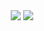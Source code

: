 <center>
<div> 
  <a href = "bruno.pizzacalabresa@gmail.com"><img src="https://img.shields.io/badge/-Gmail-%23333?style=for-the-badge&logo=gmail&logoColor=white" target="_blank"></a>
  <a href="https://www.linkedin.com/in/bruno-figueira-a42874256/" target="_blank"><img src="https://img.shields.io/badge/-LinkedIn-%230077B5?style=for-the-badge&logo=linkedin&logoColor=white" target="_blank"></a> 
  
</div>
  
  <center/>
<!--
<h1>👍Me chamo Bruno Figueira</h1>
<picture>
  <source
    srcset="https://github-readme-stats.vercel.app/api?username=anuraghazra&show_icons=true&theme=dark"
    media="(prefers-color-scheme: dark)"
  />
  <source
    srcset="https://github-readme-stats.vercel.app/api?username=anuraghazra&show_icons=true"
    media="(prefers-color-scheme: light), (prefers-color-scheme: no-preference)"
  />
  <img src="https://github-readme-stats.vercel.app/api?username=anuraghazra&show_icons=true" />
</picture>
<br>
<div style="display: inline_block"><br>
    <img align="center" alt="bruno" height="30" width="40" src="https://cdn4.iconfinder.com/data/icons/logos-3/454/nodejs-new-pantone-white-512.png">
  <img align="center" alt="bruno" height="30" width="40" src="https://raw.githubusercontent.com/devicons/devicon/master/icons/javascript/javascript-plain.svg">
  <img align="center" alt="bruno" height="30" width="40" src="https://raw.githubusercontent.com/devicons/devicon/master/icons/react/react-original.svg">
  <img align="center" alt="bruno" height="30" width="40" src="https://raw.githubusercontent.com/devicons/devicon/master/icons/html5/html5-original.svg">
  <img align="center" alt="bruno" height="30" width="40" src="https://raw.githubusercontent.com/devicons/devicon/master/icons/css3/css3-original.svg">
  <img align="center" alt="bruno" height="30" width="40" src="https://raw.githubusercontent.com/devicons/devicon/master/icons/python/python-original.svg">
</div>
->

<br>

